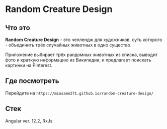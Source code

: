 # Random Creature Design

## Что это
**Random Creature Design** - это челлендж для художников, суть которого - объединить трёх случайных животных в одно существо.

Приложение выбирает трёх рандомных животных из списка, выводит фото и краткую информацию из Википедии, и предлагает поискать картинки на Pinterest. 

## Где посмотреть
Перейдите на `https://miosame271.github.io/random-creature-design/`

## Стек
Angular ver. 12.2, RxJs
